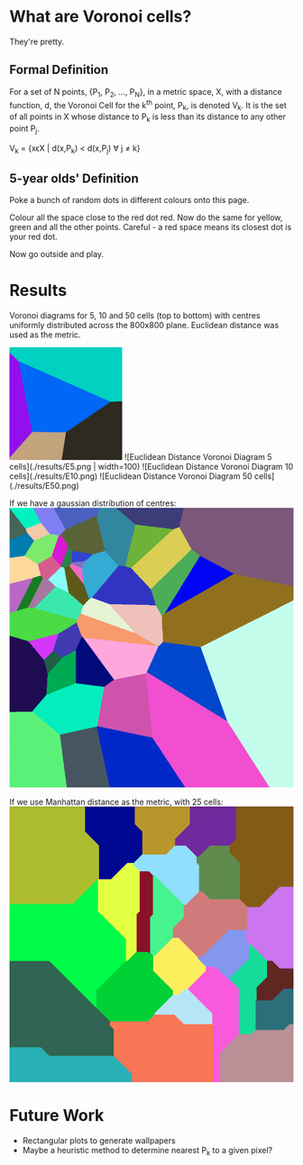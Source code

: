 # What are Voronoi cells?
They're pretty.
## Formal Definition
For a set of N points, {P<sub>1</sub>, P<sub>2</sub>, ..., P<sub>N</sub>}, in a metric space, X, with a distance function, d, the Voronoi Cell for the k<sup>th</sup> point, P<sub>k</sub>, is denoted V<sub>k</sub>. It is the set of all points in X whose distance to P<sub>k</sub> is less than its distance to any other point P<sub>j</sub>.

V<sub>k</sub> = {xϵX | d(x,P<sub>k</sub>) < d(x,P<sub>j</sub>) ∀ j ≠ k}

## 5-year olds' Definition
Poke a bunch of random dots in different colours onto this page.

Colour all the space close to the red dot red. Now do the same for yellow, green and all the other points. Careful - a red space means its closest dot is your red dot.

Now go outside and play.

# Results
Voronoi diagrams for 5, 10 and 50 cells (top to bottom) with centres uniformly distributed across the 800x800 plane. Euclidean distance was used as the metric.

<img src="./results/E5.png" alt="Euclidean Distance Voronoi Diagram 5 cells" width="200" height="200">
![Euclidean Distance Voronoi Diagram 5 cells](./results/E5.png | width=100)
![Euclidean Distance Voronoi Diagram 10 cells](./results/E10.png)
![Euclidean Distance Voronoi Diagram 50 cells](./results/E50.png)

If we have a gaussian distribution of centres:
![Euclidean Distance Gausian Voronoi Diagram 50 cells](./results/E50G.png)

If we use Manhattan distance as the metric, with 25 cells:
![Manhattan Distance Voronoi Diagram 50 cells](./results/M25.png)

# Future Work
* Rectangular plots to generate wallpapers
* Maybe a heuristic method to determine nearest P<sub>k</sub> to a given pixel?